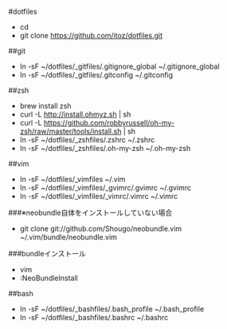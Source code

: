 #dotfiles

 - cd
 - git clone https://github.com/itoz/dotfiles.git

##git

 - ln -sF ~/dotfiles/_gitfiles/.gitignore_global ~/.gitignore_global
 - ln -sF ~/dotfiles/_gitfiles/.gitconfig ~/.gitconfig

##zsh
 - brew install zsh
 - curl -L http://install.ohmyz.sh | sh
 - curl -L https://github.com/robbyrussell/oh-my-zsh/raw/master/tools/install.sh | sh
 - ln -sF ~/dotfiles/_zshfiles/.zshrc ~/.zshrc 
 - ln -sF ~/dotfiles/_zshfiles/.oh-my-zsh ~/.oh-my-zsh 

##vim
 - ln -sF ~/dotfiles/_vimfiles ~/.vim
 - ln -sF ~/dotfiles/_vimfiles/_gvimrc/.gvimrc ~/.gvimrc
 - ln -sF ~/dotfiles/_vimfiles/_vimrc/.vimrc ~/.vimrc

###※neobundle自体をインストールしていない場合
 - git clone git://github.com/Shougo/neobundle.vim ~/.vim/bundle/neobundle.vim

###bundleインストール
 - vim
 - :NeoBundleInstall


##bash
 - ln -sF ~/dotfiles/_bashfiles/.bash_profile ~/.bash_profile
 - ln -sF ~/dotfiles/_bashfiles/.bashrc ~/.bashrc


